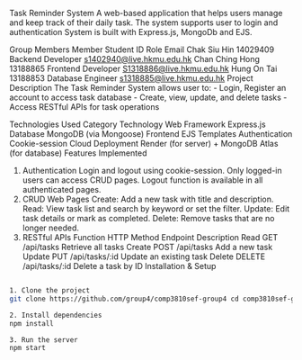 Task Reminder System
A web-based application that helps users manage and keep track of their daily task. The system supports user to login and authentication System is built with Express.js, MongoDb and EJS.

Group Members
Member	Student ID	Role	Email
Chak Siu Hin	14029409	Backend Developer	s1402940@live.hkmu.edu.hk
Chan Ching Hong	13188865	Frontend Developer	S1318886@live.hkmu.edu.hk
Hung On Tai	13188853	Database Engineer	s1318885@live.hkmu.edu.hk
Project Description
The Task Reminder System allows user to: - Login, Register an account to access task database - Create, view, update, and delete tasks - Access RESTful APIs for task operations

Technologies Used
Category	Technology
Web Framework	Express.js
Database	MongoDB (via Mongoose)
Frontend	EJS Templates
Authentication	Cookie-session
Cloud Deployment	Render (for server) + MongoDB Atlas (for database)
Features Implemented
1. Authentication
Login and logout using cookie-session.
Only logged-in users can access CRUD pages.
Logout function is available in all authenticated pages.
2. CRUD Web Pages
Create: Add a new task with title and description.
Read: View task list and search by keyword or set the filter.
Update: Edit task details or mark as completed.
Delete: Remove tasks that are no longer needed.
3. RESTful APIs
Function	HTTP Method	Endpoint	Description
Read	GET	/api/tasks	Retrieve all tasks
Create	POST	/api/tasks	Add a new task
Update	PUT	/api/tasks/:id	Update an existing task
Delete	DELETE	/api/tasks/:id	Delete a task by ID
Installation & Setup
```bash

1. Clone the project
git clone https://github.com/group4/comp3810sef-group4 cd comp3810sef-group4

2. Install dependencies
npm install

3. Run the server
npm start
